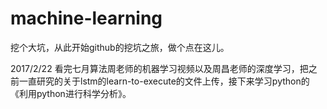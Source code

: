 # machine-learning
挖个大坑，从此开始github的挖坑之旅，做个点在这儿。

2017/2/22
看完七月算法周老师的机器学习视频以及周昌老师的深度学习，把之前一直研究的关于lstm的learn-to-execute的文件上传，接下来学习python的《利用python进行科学分析》。
